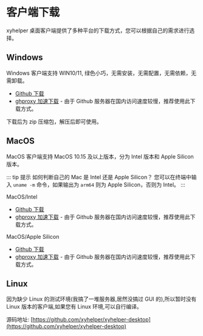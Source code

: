 # 客户端下载

xyhelper 桌面客户端提供了多种平台的下载方式，您可以根据自己的需求进行选择。

## Windows

Windows 客户端支持 WIN10/11, 绿色小巧，无需安装，无需配置，无需依赖，无需卸载。

- [Github 下载](https://github.com/xyhelper/xyhelper-desktop/releases/latest/download/xyhelper-windows-amd64.zip)
- [ghproxy 加速下载](https://ghproxy.com/github.com/xyhelper/xyhelper-desktop/releases/latest/download/xyhelper-windows-amd64.zip) - 由于 Github 服务器在国内访问速度较慢，推荐使用此下载方式。

下载后为 zip 压缩包，解压后即可使用。

## MacOS

MacOS 客户端支持 MacOS 10.15 及以上版本，分为 Intel 版本和 Apple Silicon 版本。

::: tip 提示
如何判断自己的 Mac 是 Intel 还是 Apple Silicon？ 您可以在终端中输入 `uname -m` 命令，如果输出为 `arm64` 则为 Apple Silicon，否则为 Intel。
:::

MacOS/Intel

- [Github 下载](https://github.com/xyhelper/xyhelper-desktop/releases/latest/download/xyhelper-darwin-amd64.zip)
- [ghproxy 加速下载](https://ghproxy.com/github.com/xyhelper/xyhelper-desktop/releases/latest/download/xyhelper-darwin-amd64.zip) - 由于 Github 服务器在国内访问速度较慢，推荐使用此下载方式。

MacOS/Apple Silicon

- [Github 下载](https://github.com/xyhelper/xyhelper-desktop/releases/latest/download/xyhelper-darwin-arm64.zip)
- [ghproxy 加速下载](https://ghproxy.com/github.com/xyhelper/xyhelper-desktop/releases/latest/download/xyhelper-darwin-arm64.zip) - 由于 Github 服务器在国内访问速度较慢，推荐使用此下载方式。

## Linux

因为缺少 Linux 的测试环境(我搞了一堆服务器,居然没搞过 GUI 的),所以暂时没有 Linux 版本的客户端,如果您有 Linux 环境,可以自行编译。

源码地址: [https://github.com/xyhelper/xyhelper-desktop](https://github.com/xyhelper/xyhelper-desktop)
